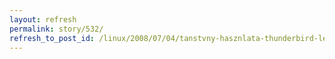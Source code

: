 ```yaml
---
layout: refresh
permalink: story/532/
refresh_to_post_id: /linux/2008/07/04/tanstvny-hasznlata-thunderbird-levelez-programmal-lpsrl-lpsre
---
```

